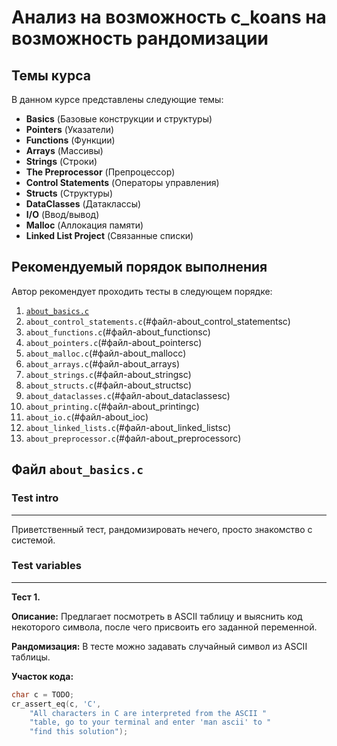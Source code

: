 # Анализ на возможность c_koans на возможность рандомизации

## Темы курса
В данном курсе представлены следующие темы:
- **Basics** (Базовые конструкции и структуры)
- **Pointers** (Указатели)
- **Functions** (Функции)
- **Arrays** (Массивы)
- **Strings** (Строки)
- **The Preprocessor** (Препроцессор)
- **Control Statements** (Операторы управления)
- **Structs** (Структуры)
- **DataClasses** (Датаклассы)
- **I/O** (Ввод/вывод)
- **Malloc** (Аллокация памяти)
- **Linked List Project** (Связанные списки)

## Рекомендуемый порядок выполнения
Автор рекомендует проходить тесты в следующем порядке:

1. [`about_basics.c`](#файл-about_basicsc)
2. `about_control_statements.c`(#файл-about_control_statementsс)
3. `about_functions.c`(#файл-about_functionsс)
4. `about_pointers.c`(#файл-about_pointersс)
5. `about_malloc.c`(#файл-about_mallocс)
6. `about_arrays.c`(#файл-about_arrays)
7. `about_strings.c`(#файл-about_stringsс)
8. `about_structs.c`(#файл-about_structsс)
9. `about_dataclasses.c`(#файл-about_dataclassesс)
10. `about_printing.c`(#файл-about_printingс)
11. `about_io.c`(#файл-about_ioс)
12. `about_linked_lists.c`(#файл-about_linked_listsс)
13. `about_preprocessor.c`(#файл-about_preprocessorс)

## Файл `about_basics.c`

### **Test intro**
----
Приветственный тест, рандомизировать нечего, просто знакомство с системой.


### **Test variables**
---
**Тест 1.**

**Описание:**
Предлагает посмотреть в ASCII таблицу и выяснить код некоторого символа, после чего присвоить его заданной переменной.

**Рандомизация:**
В тесте можно задавать случайный символ из ASCII таблицы.

**Участок кода:**

```c
char c = TODO;
cr_assert_eq(c, 'C',
    "All characters in C are interpreted from the ASCII "
    "table, go to your terminal and enter 'man ascii' to "
    "find this solution");

